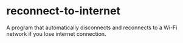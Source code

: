 # reconnect-to-internet
A program that automatically disconnects and reconnects to a Wi-Fi network if you lose internet connection.
